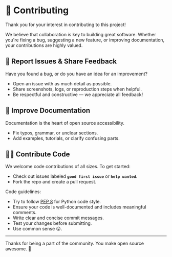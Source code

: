 # 🤝 Contributing

Thank you for your interest in contributing to this project!

We believe that collaboration is key to building great software. Whether you're fixing a bug, suggesting a new feature, or improving documentation, your contributions are highly valued.

## 🐛 Report Issues & Share Feedback

Have you found a bug, or do you have an idea for an improvement?

- Open an issue with as much detail as possible.
- Share screenshots, logs, or reproduction steps when helpful.
- Be respectful and constructive — we appreciate all feedback!

## 📖 Improve Documentation

Documentation is the heart of open source accessibility.

- Fix typos, grammar, or unclear sections.
- Add examples, tutorials, or clarify confusing parts.


## 🧑‍💻 Contribute Code

We welcome code contributions of all sizes. To get started:

- Check out issues labeled **`good first issue`** or **`help wanted`**.
- Fork the repo and create a pull request.

Code guidelines:

- Try to follow [PEP 8](https://peps.python.org/pep-0008/) for Python code style.
- Ensure your code is well-documented and includes meaningful comments.
- Write clear and concise commit messages.
- Test your changes before submitting.
- Use common sense 😜.

---

Thanks for being a part of the community. You make open source awesome. 💪

